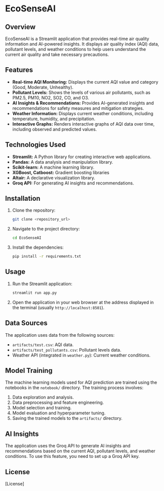 # EcoSenseAI

## Overview

EcoSenseAI is a Streamlit application that provides real-time air quality information and AI-powered insights. It displays air quality index (AQI) data, pollutant levels, and weather conditions to help users understand the current air quality and take necessary precautions.

## Features

- **Real-time AQI Monitoring:** Displays the current AQI value and category (Good, Moderate, Unhealthy).
- **Pollutant Levels:** Shows the levels of various air pollutants, such as PM2.5, PM10, NO2, SO2, CO, and O3.
- **AI Insights & Recommendations:** Provides AI-generated insights and recommendations for safety measures and mitigation strategies.
- **Weather Information:** Displays current weather conditions, including temperature, humidity, and precipitation.
- **Interactive Graphs:** Renders interactive graphs of AQI data over time, including observed and predicted values.

## Technologies Used

- **Streamlit:** A Python library for creating interactive web applications.
- **Pandas:** A data analysis and manipulation library.
- **Scikit-learn:** A machine learning library.
- **XGBoost, Catboost:** Gradient boosting libraries
- **Altair:** A declarative visualization library.
- **Groq API:** For generating AI insights and recommendations.

## Installation

1.  Clone the repository:

    ```bash
    git clone <repository_url>
    ```
2.  Navigate to the project directory:

    ```bash
    cd EcoSenseAI
    ```
3.  Install the dependencies:

    ```bash
    pip install -r requirements.txt
    ```

## Usage

1.  Run the Streamlit application:

    ```bash
    streamlit run app.py
    ```
2.  Open the application in your web browser at the address displayed in the terminal (usually `http://localhost:8501`).


## Data Sources

The application uses data from the following sources:

-   `artifacts/test.csv`: AQI data.
-   `artifacts/test_pollutants.csv`: Pollutant levels data.
-   Weather API (integrated in `weather.py`): Current weather conditions.

## Model Training

The machine learning models used for AQI prediction are trained using the notebooks in the `notebook/` directory. The training process involves:

1.  Data exploration and analysis.
2.  Data preprocessing and feature engineering.
3.  Model selection and training.
4.  Model evaluation and hyperparameter tuning.
5.  Saving the trained models to the `artifacts/` directory.

## AI Insights

The application uses the Groq API to generate AI insights and recommendations based on the current AQI, pollutant levels, and weather conditions. To use this feature, you need to set up a Groq API key.

## License

[License]
